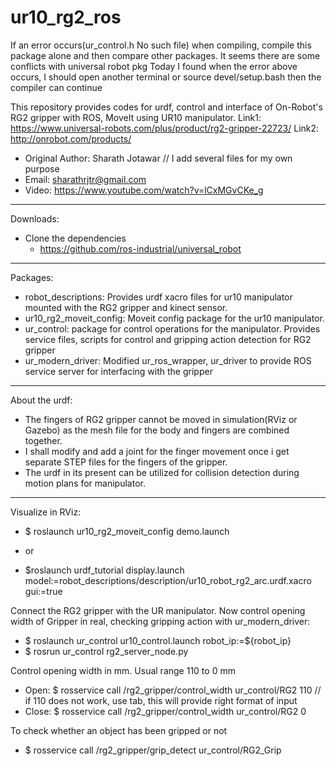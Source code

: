 # ur10_rg2_ros
If an error occurs(ur_control.h No such file) when compiling, compile this package alone and then compare other packages. It seems there are some conflicts with universal robot pkg
Today I found when the error above occurs, I should open another terminal or source devel/setup.bash then the compiler can continue

This repository provides codes for urdf, control and interface of On-Robot's RG2 gripper with ROS, MoveIt using UR10 manipulator.
Link1: https://www.universal-robots.com/plus/product/rg2-gripper-22723/
Link2: http://onrobot.com/products/

- Original Author: Sharath Jotawar   // I add several files for my own purpose
- Email: sharathrjtr@gmail.com 
- Video: https://www.youtube.com/watch?v=lCxMGvCKe_g

--------------------------------------
Downloads: 
+ Clone the dependencies
	- https://github.com/ros-industrial/universal_robot

--------------------------------------
Packages:
+ robot_descriptions: Provides urdf xacro files for ur10 manipulator mounted with the RG2 gripper and kinect sensor.
+ ur10_rg2_moveit_config: Moveit config package for the ur10 manipulator.
+ ur_control: package for control operations for the manipulator. Provides service files, scripts for control and gripping action detection for RG2 gripper
+ ur_modern_driver: Modified ur_ros_wrapper, ur_driver to provide ROS service server for interfacing with the gripper

--------------------------------------
About the urdf:
+ The fingers of RG2 gripper cannot be moved in simulation(RViz or Gazebo) as the mesh file for the body and fingers are combined together.
+ I shall modify and add a joint for the finger movement once i get separate STEP files for the fingers of the gripper.
+ The urdf in its present can be utilized for collision detection during motion plans for manipulator.

--------------------------------------
Visualize in RViz: 
+ $ roslaunch ur10_rg2_moveit_config demo.launch
- or
+ $roslaunch urdf_tutorial display.launch model:=robot_descriptions/description/ur10_robot_rg2_arc.urdf.xacro gui:=true

Connect the RG2 gripper with the UR manipulator. Now control opening width of Gripper in real, checking gripping action with ur_modern_driver:
+ $ roslaunch ur_control ur10_control.launch robot_ip:=${robot_ip}
+ $ rosrun ur_control rg2_server_node.py

Control opening width in mm. Usual range 110 to 0 mm
+ Open: $ rosservice call /rg2_gripper/control_width ur_control/RG2 110  // if 110 does not work, use tab, this will provide right format of input
+ Close: $ rosservice call /rg2_gripper/control_width ur_control/RG2 0

To check whether an object has been gripped or not
+ $ rosservice call /rg2_gripper/grip_detect ur_control/RG2_Grip





